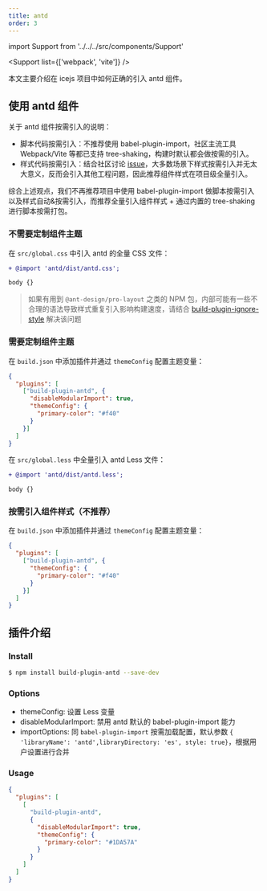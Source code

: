 ```yaml
---
title: antd
order: 3
---
```


import Support from '../../../src/components/Support'

<Support list={['webpack', 'vite']} />

本文主要介绍在 icejs 项目中如何正确的引入 antd 组件。

## 使用 antd 组件

关于 antd 组件按需引入的说明：

- 脚本代码按需引入：不推荐使用 babel-plugin-import，社区主流工具 Webpack/Vite 等都已支持 tree-shaking，构建时默认都会做按需的引入。
- 样式代码按需引入：结合社区讨论 [issue](https://github.com/ant-design/ant-design/issues/16600#issuecomment-492572520)，大多数场景下样式按需引入并无太大意义，反而会引入其他工程问题，因此推荐组件样式在项目级全量引入。

综合上述观点，我们不再推荐项目中使用 babel-plugin-import 做脚本按需引入以及样式自动&按需引入，而推荐全量引入组件样式 + 通过内置的 tree-shaking 进行脚本按需打包。

### 不需要定制组件主题

在 `src/global.css` 中引入 antd 的全量 CSS 文件：

``` diff
+ @import 'antd/dist/antd.css';

body {}
```

> 如果有用到 `@ant-design/pro-layout` 之类的 NPM 包，内部可能有一些不合理的语法导致样式重复引入影响构建速度，请结合 [build-plugin-ignore-style](/plugin/list/ignore-style.md) 解决该问题

### 需要定制组件主题

在 `build.json` 中添加插件并通过 `themeConfig` 配置主题变量：

```json
{
  "plugins": [
    ["build-plugin-antd", {
      "disableModularImport": true,
      "themeConfig": {
        "primary-color": "#f40"
      }
    }]
  ]
}
```

在 `src/global.less` 中全量引入 antd Less 文件：

``` diff
+ @import 'antd/dist/antd.less';

body {}
```

### 按需引入组件样式（不推荐）

在 `build.json` 中添加插件并通过 `themeConfig` 配置主题变量：

```json
{
  "plugins": [
    ["build-plugin-antd", {
      "themeConfig": {
        "primary-color": "#f40"
      }
    }]
  ]
}
```

## 插件介绍

### Install

```bash
$ npm install build-plugin-antd --save-dev
```

### Options

- themeConfig: 设置 Less 变量
- disableModularImport: 禁用 antd 默认的 babel-plugin-import 能力
- importOptions: 同 `babel-plugin-import` 按需加载配置，默认参数 `{  'libraryName': 'antd',libraryDirectory: 'es', style: true}`，根据用户设置进行合并

### Usage

```json
{
  "plugins": [
    [
      "build-plugin-antd",
      {
        "disableModularImport": true,
        "themeConfig": {
          "primary-color": "#1DA57A"
        }
      }
    ]
  ]
}
```
